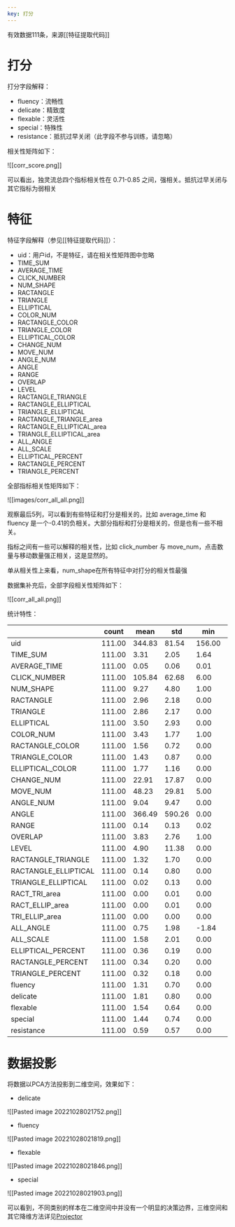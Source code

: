 ```yaml
---
key: 打分
---
```


有效数据111条，来源[[特征提取代码]]

# 打分

打分字段解释：

- fluency：流畅性
- delicate：精致度
- flexable：灵活性
- special：特殊性
- resistance：抵抗过早关闭（此字段不参与训练，请忽略）

相关性矩阵如下：

![[corr_score.png]]

可以看出，独灵流总四个指标相关性在 0.71-0.85 之间，强相关。抵抗过早关闭与其它指标为弱相关

# 特征

特征字段解释（参见[[特征提取代码]]）：

- uid：用户id，不是特征，请在相关性矩阵图中忽略
- TIME_SUM
- AVERAGE_TIME
- CLICK_NUMBER
- NUM_SHAPE
- RACTANGLE
- TRIANGLE
- ELLIPTICAL
- COLOR_NUM
- RACTANGLE_COLOR
- TRIANGLE_COLOR
- ELLIPTICAL_COLOR
- CHANGE_NUM
- MOVE_NUM
- ANGLE_NUM
- ANGLE
- RANGE
- OVERLAP
- LEVEL
- RACTANGLE_TRIANGLE
- RACTANGLE_ELLIPTICAL
- TRIANGLE_ELLIPTICAL
- RACTANGLE_TRIANGLE_area
- RACTANGLE_ELLIPTICAL_area
- TRIANGLE_ELLIPTICAL_area
- ALL_ANGLE
- ALL_SCALE
- ELLIPTICAL_PERCENT
- RACTANGLE_PERCENT
- TRIANGLE_PERCENT

全部指标相关性矩阵如下：

![[images/corr_all_all.png]]

观察最后5列，可以看到有些特征和打分是相关的，比如 average_time 和 fluency 是一个-0.41的负相关。大部分指标和打分是相关的，但是也有一些不相关。

指标之间有一些可以解释的相关性，比如 click_number 与 move_num，点击数量与移动数量强正相关，这是显然的。

单从相关性上来看，num_shape在所有特征中对打分的相关性最强


数据集补充后，全部字段相关性矩阵如下：

![[corr_all_all.png]]

统计特性：

|                           | count  | mean   | std    | min    | 0.25   | 0.50   | 0.75   | max     |  
|---------------------------|--------|--------|--------|--------|--------|--------|--------|---------|  
| uid                       | 111.00 | 344.83 | 81.54  | 156.00 | 285.50 | 333.00 | 403.00 | 501.00  |  
| TIME_SUM                  | 111.00 | 3.31   | 2.05   | 1.64   | 2.61   | 2.82   | 3.33   | 20.99   |  
| AVERAGE_TIME              | 111.00 | 0.05   | 0.06   | 0.01   | 0.02   | 0.03   | 0.05   | 0.56    |  
| CLICK_NUMBER              | 111.00 | 105.84 | 62.68  | 6.00   | 55.00  | 93.00  | 138.00 | 327.00  |  
| NUM_SHAPE                 | 111.00 | 9.27   | 4.80   | 1.00   | 6.00   | 9.00   | 13.00  | 26.00   |  
| RACTANGLE                 | 111.00 | 2.96   | 2.18   | 0.00   | 1.00   | 2.00   | 4.00   | 12.00   |  
| TRIANGLE                  | 111.00 | 2.86   | 2.17   | 0.00   | 1.00   | 2.00   | 4.00   | 13.00   |  
| ELLIPTICAL                | 111.00 | 3.50   | 2.93   | 0.00   | 1.00   | 3.00   | 4.00   | 17.00   |  
| COLOR_NUM                 | 111.00 | 3.43   | 1.77   | 1.00   | 2.00   | 3.00   | 4.50   | 9.00    |  
| RACTANGLE_COLOR           | 111.00 | 1.56   | 0.72   | 0.00   | 1.00   | 1.00   | 2.00   | 4.00    |  
| TRIANGLE_COLOR            | 111.00 | 1.43   | 0.87   | 0.00   | 1.00   | 1.00   | 2.00   | 6.00    |  
| ELLIPTICAL_COLOR          | 111.00 | 1.77   | 1.16   | 0.00   | 1.00   | 1.00   | 2.00   | 7.00    |  
| CHANGE_NUM                | 111.00 | 22.91  | 17.87  | 0.00   | 10.00  | 18.00  | 32.00  | 88.00   |  
| MOVE_NUM                  | 111.00 | 48.23  | 29.81  | 5.00   | 26.50  | 43.00  | 61.50  | 185.00  |  
| ANGLE_NUM                 | 111.00 | 9.04   | 9.47   | 0.00   | 2.00   | 6.00   | 13.00  | 50.00   |  
| ANGLE                     | 111.00 | 366.49 | 590.26 | 0.00   | 0.00   | 180.00 | 540.00 | 3780.00 |  
| RANGE                     | 111.00 | 0.14   | 0.13   | 0.02   | 0.06   | 0.11   | 0.17   | 0.75    |  
| OVERLAP                   | 111.00 | 3.83   | 2.76   | 1.00   | 2.00   | 3.00   | 4.00   | 17.00   |  
| LEVEL                     | 111.00 | 4.90   | 11.38  | 0.00   | 0.00   | 1.00   | 4.00   | 76.00   |  
| RACTANGLE_TRIANGLE        | 111.00 | 1.32   | 1.70   | 0.00   | 0.00   | 1.00   | 2.00   | 9.00    |  
| RACTANGLE_ELLIPTICAL      | 111.00 | 0.14   | 0.80   | 0.00   | 0.00   | 0.00   | 0.00   | 8.00    |  
| TRIANGLE_ELLIPTICAL       | 111.00 | 0.02   | 0.13   | 0.00   | 0.00   | 0.00   | 0.00   | 1.00    |  
| RACT_TRI_area             | 111.00 | 0.00   | 0.01   | 0.00   | 0.00   | 0.00   | 0.00   | 0.04    |  
| RACT_ELLIP_area           | 111.00 | 0.00   | 0.01   | 0.00   | 0.00   | 0.00   | 0.00   | 0.05    |  
| TRI_ELLIP_area            | 111.00 | 0.00   | 0.00   | 0.00   | 0.00   | 0.00   | 0.00   | 0.01    |  
| ALL_ANGLE                 | 111.00 | 0.75   | 1.98   | -1.84  | 0.00   | 0.00   | 0.01   | 12.51   |  
| ALL_SCALE                 | 111.00 | 1.58   | 2.01   | 0.00   | 0.00   | 1.00   | 2.18   | 9.06    |  
| ELLIPTICAL_PERCENT        | 111.00 | 0.36   | 0.19   | 0.00   | 0.22   | 0.33   | 0.50   | 1.00    |  
| RACTANGLE_PERCENT         | 111.00 | 0.34   | 0.20   | 0.00   | 0.18   | 0.33   | 0.46   | 1.00    |  
| TRIANGLE_PERCENT          | 111.00 | 0.32   | 0.18   | 0.00   | 0.20   | 0.31   | 0.42   | 1.00    |  
| fluency                   | 111.00 | 1.31   | 0.70   | 0.00   | 1.00   | 1.00   | 2.00   | 3.00    |  
| delicate                  | 111.00 | 1.81   | 0.80   | 0.00   | 1.00   | 2.00   | 2.40   | 4.00    |  
| flexable                  | 111.00 | 1.54   | 0.64   | 0.00   | 1.00   | 1.50   | 2.00   | 2.75    |  
| special                   | 111.00 | 1.44   | 0.74   | 0.00   | 1.00   | 1.25   | 2.00   | 3.00    |  
| resistance                | 111.00 | 0.59   | 0.57   | 0.00   | 0.20   | 0.25   | 1.00   | 2.00    |

# 数据投影

将数据以PCA方法投影到二维空间，效果如下：

- delicate

![[Pasted image 20221028021752.png]]

- fluency

![[Pasted image 20221028021819.png]]

- flexable

![[Pasted image 20221028021846.png]]

- special

![[Pasted image 20221028021903.png]]

可以看到，不同类别的样本在二维空间中并没有一个明显的决策边界，三维空间和其它降维方法详见[Projector](http://gsq7474741.tpddns.cn:6006/#projector)
